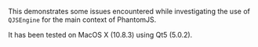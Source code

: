 This demonstrates some issues encountered while investigating the use of
`QJSEngine` for the main context of PhantomJS.

It has been tested on MacOS X (10.8.3) using Qt5 (5.0.2).
